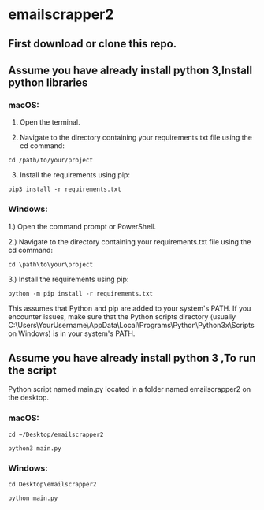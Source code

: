 # emailscrapper2

## First download or clone this repo.

## Assume you have already install python 3,Install python libraries
### macOS:

1. Open the terminal.

2. Navigate to the directory containing your requirements.txt file using the cd command:
```
cd /path/to/your/project
```
3. Install the requirements using pip:
```
pip3 install -r requirements.txt
```

### Windows:
1.) Open the command prompt or PowerShell.

2.) Navigate to the directory containing your requirements.txt file using the cd command:
```
cd \path\to\your\project
```
3.) Install the requirements using pip:
```
python -m pip install -r requirements.txt
```
This assumes that Python and pip are added to your system's PATH. If you encounter issues, make sure that the Python scripts directory (usually C:\Users\YourUsername\AppData\Local\Programs\Python\Python3x\Scripts on Windows) is in your system's PATH.

## Assume you have already install python 3 ,To run the script

Python script named main.py located in a folder named emailscrapper2 on the desktop.

### macOS:

```
cd ~/Desktop/emailscrapper2
```
```
python3 main.py
```


### Windows:
```
cd Desktop\emailscrapper2
```
```
python main.py
```
